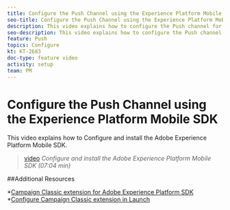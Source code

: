 ```yaml
---
title: Configure the Push Channel using the Experience Platform Mobile SDK 
seo-title: Configure the Push Channel using the Experience Platform Mobile SDK 
description: This video explains how to configure the Push channel for Campaign Classic using the Experience Cloud Mobile SDK. 
seo-description: This video explains how to configure the Push channel for Campaign Classic using the Experience Cloud Mobile SDK.
feature: Push
topics: Configure
kt: KT-2683
doc-type: feature video
activity: setup
team: PM
---
```


# Configure the Push Channel using the Experience Platform Mobile SDK 

This video explains how to Configure and install the Adobe Experience Platform Mobile SDK.

>[video](https://video.tv.adobe.com/v/27699?quality=12)
*Configure and install the Adobe Experience Platform Mobile SDK (07:04 min)*

##Additional Resources

 *[Campaign Classic extension for Adobe Experience Platform SDK](https://helpx-internal.corp.adobe.com/content/help/en/campaign/kb/acc-aep-extension.html)
 *[Configure Campaign Classic extension in Launch](https://aep-sdks.gitbook.io/docs/using-mobile-extensions/adobe-campaignclassic)
